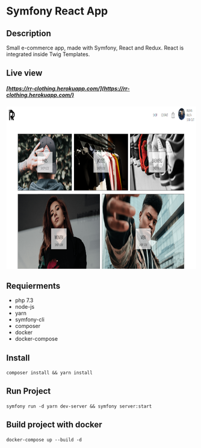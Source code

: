 # Symfony React App

## Description

Small e-commerce app, made with Symfony, React and Redux. React is integrated inside Twig Templates.

## Live view

##### [https://rr-clothing.herokuapp.com/](https://rr-clothing.herokuapp.com/)

<p align="center">
  <img src="gitPics/screen.png" width="860" height="430"/>
</p>

## Requierments
* php 7.3
* node-js
* yarn
* symfony-cli
* composer
* docker
* docker-compose

## Install

`composer install && yarn install`

## Run Project

`symfony run -d yarn dev-server && symfony server:start`

## Build project with docker

`docker-compose up --build -d`
